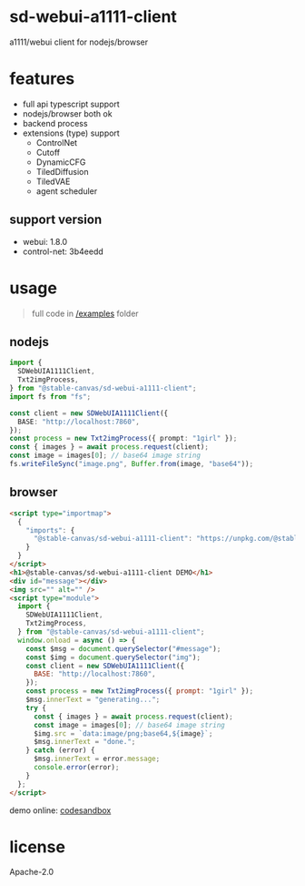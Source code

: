 # sd-webui-a1111-client

a1111/webui client for nodejs/browser

# features

- full api typescript support
- nodejs/browser both ok
- backend process
- extensions (type) support
  - ControlNet
  - Cutoff
  - DynamicCFG
  - TiledDiffusion
  - TiledVAE
  - agent scheduler

## support version
- webui: 1.8.0
- control-net: 3b4eedd

# usage
> full code in [/examples](/examples) folder

## nodejs

```ts
import {
  SDWebUIA1111Client,
  Txt2imgProcess,
} from "@stable-canvas/sd-webui-a1111-client";
import fs from "fs";

const client = new SDWebUIA1111Client({
  BASE: "http://localhost:7860",
});
const process = new Txt2imgProcess({ prompt: "1girl" });
const { images } = await process.request(client);
const image = images[0]; // base64 image string
fs.writeFileSync("image.png", Buffer.from(image, "base64"));
```

## browser

```html
<script type="importmap">
  {
    "imports": {
      "@stable-canvas/sd-webui-a1111-client": "https://unpkg.com/@stable-canvas/sd-webui-a1111-client@latest/dist/main.module.mjs"
    }
  }
</script>
<h1>@stable-canvas/sd-webui-a1111-client DEMO</h1>
<div id="message"></div>
<img src="" alt="" />
<script type="module">
  import {
    SDWebUIA1111Client,
    Txt2imgProcess,
  } from "@stable-canvas/sd-webui-a1111-client";
  window.onload = async () => {
    const $msg = document.querySelector("#message");
    const $img = document.querySelector("img");
    const client = new SDWebUIA1111Client({
      BASE: "http://localhost:7860",
    });
    const process = new Txt2imgProcess({ prompt: "1girl" });
    $msg.innerText = "generating...";
    try {
      const { images } = await process.request(client);
      const image = images[0]; // base64 image string
      $img.src = `data:image/png;base64,${image}`;
      $msg.innerText = "done.";
    } catch (error) {
      $msg.innerText = error.message;
      console.error(error);
    }
  };
</script>
```

demo online: [codesandbox](https://codesandbox.io/s/sd-webui-a1111-client-demo-j38wmy?file=/src/index.js)

# license
Apache-2.0
